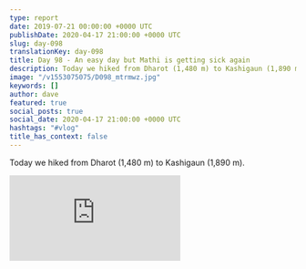 ```yaml
---
type: report
date: 2019-07-21 00:00:00 +0000 UTC
publishDate: 2020-04-17 21:00:00 +0000 UTC
slug: day-098
translationKey: day-098
title: Day 98 - An easy day but Mathi is getting sick again
description: Today we hiked from Dharot (1,480 m) to Kashigaun (1,890 m).
image: "/v1553075075/D098_mtrmwz.jpg"
keywords: []
author: dave
featured: true
social_posts: true
social_date: 2020-04-17 21:00:00 +0000 UTC
hashtags: "#vlog"
title_has_context: false
---
```


Today we hiked from Dharot (1,480 m) to Kashigaun (1,890 m).

<iframe class="youtube75" src="https://www.youtube.com/embed/QeQeKRvrTBc" frameborder="0" allow="accelerometer; autoplay; encrypted-media; gyroscope; picture-in-picture" allowfullscreen></iframe>

